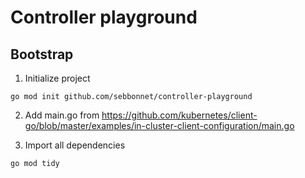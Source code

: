 # Controller playground

## Bootstrap

1. Initialize project
```
go mod init github.com/sebbonnet/controller-playground
```

2. Add main.go from https://github.com/kubernetes/client-go/blob/master/examples/in-cluster-client-configuration/main.go

3. Import all dependencies

```
go mod tidy
```

